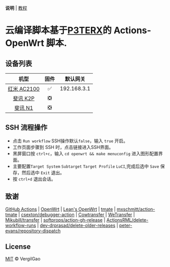 **说明** | [教程](https://p3terx.com/archives/build-openwrt-with-github-actions.html)

# 云编译脚本基于[P3TERX](https://github.com/P3TERX/Actions-OpenWrt)的 Actions-OpenWrt 脚本.

## 设备列表

| 机型 | 固件 | 默认网关 |
| :----: | :----: | :----------: |
| [红米 AC2100](./.github/workflows/RM2100-lede-openwrt.yml) | ✅ | 192.168.3.1 |
| [斐讯 K2P](./.github/workflows/K2P-openwrt.yml) | ❎ |  |
| [斐讯 N1](./.github/workflows/Lean_Docker_LEDE_N1.yml) | ❎ |  |

## SSH 流程操作

- 点击 `Run workflow` SSH操作默认`false`，输入 `true` 开启。
- 工作页面步骤到 SSH 时，点击链接进入SSH界面。
- 黑屏窗口按 `ctrl+c`，输入 `cd openwrt && make menuconfig` 进入图形配置界面。
- 主要配置`Target System` `Subtarget` `Target Profile` `LuCI`,完成后选中 `Save` 保存，然后选中 `Exit` 退出。
- 按 `ctrl+d` 退出会话。

## 致谢
[GitHub Actions](https://github.com/features/actions) | [OpenWrt](https://github.com/openwrt/openwrt) | [Lean's OpenWrt](https://github.com/coolsnowwolf/lede) | [tmate](https://github.com/tmate-io/tmate) | [mxschmitt/action-tmate](https://github.com/mxschmitt/action-tmate) | [csexton/debugger-action](https://github.com/csexton/debugger-action) | [Cowtransfer](https://cowtransfer.com) | [WeTransfer](https://wetransfer.com/) | [Mikubill/transfer](https://github.com/Mikubill/transfer) | [softprops/action-gh-release](https://github.com/softprops/action-gh-release) | [ActionsRML/delete-workflow-runs](https://github.com/ActionsRML/delete-workflow-runs) | [dev-drprasad/delete-older-releases](https://github.com/dev-drprasad/delete-older-releases) | [peter-evans/repository-dispatch](https://github.com/peter-evans/repository-dispatch)

## License

[MIT](https://github.com/VergilGao/openwrt-actions/blob/master/LICENSE) © VergilGao
